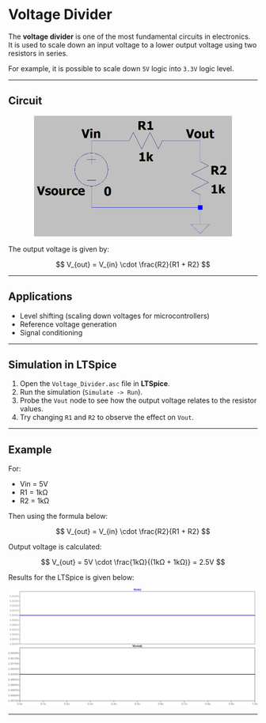 # Voltage Divider

The **voltage divider** is one of the most fundamental circuits in electronics.  
It is used to scale down an input voltage to a lower output voltage using two resistors in series.  

For example, it is possible to scale down `5V` logic into `3.3V` logic level.

---

## Circuit

<p align="center">
  <img src="../../Docs/img/voltage_divider_1.png" alt="Voltage Divider" width="400">
</p>

The output voltage is given by:

$$
V_{out} = V_{in} \cdot \frac{R2}{R1 + R2}
$$

---

## Applications

- Level shifting (scaling down voltages for microcontrollers)  
- Reference voltage generation  
- Signal conditioning  

---

## Simulation in LTSpice

1. Open the `Voltage_Divider.asc` file in **LTSpice**.  
2. Run the simulation (`Simulate -> Run`).  
3. Probe the `Vout` node to see how the output voltage relates to the resistor values.  
4. Try changing `R1` and `R2` to observe the effect on `Vout`.  

---

## Example

For:

- Vin = 5V  
- R1 = 1kΩ  
- R2 = 1kΩ

Then using the formula below:

$$
V_{out} = V_{in} \cdot \frac{R2}{R1 + R2}
$$

Output voltage is calculated:

$$
V_{out} = 5V \cdot \frac{1kΩ}{(1kΩ + 1kΩ)} = 2.5V
$$

Results for the LTSpice is given below:

<p align="center">
  <img src="../../Docs/img/voltage_divider_1_result.png" alt="Voltage Divider Result" width="1000">
</p>


---